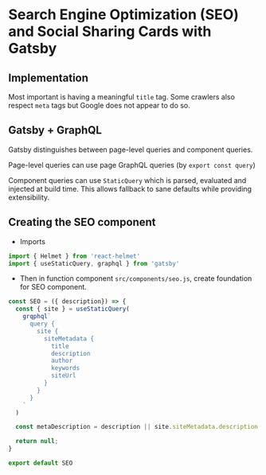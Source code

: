 # Search Engine Optimization (SEO) and Social Sharing Cards with Gatsby

## Implementation

Most important is having a meaningful `title` tag. Some crawlers also respect
`meta` tags but Google does not appear to do so.

## Gatsby + GraphQL

Gatsby distinguishes between page-level queries and component queries.

Page-level queries can use page GraphQL queries (by `export const query`)

Component queries can use `StaticQuery` which is parsed, evaluated and injected
at build time. This allows fallback to sane defaults while providing
extensibility.

## Creating the SEO component

- Imports

```javascript
import { Helmet } from 'react-helmet'
import { useStaticQuery, graphql } from 'gatsby'
```

- Then in function component `src/components/seo.js`, create foundation for SEO component.

```jsx
const SEO = ({ description}) => {
  const { site } = useStaticQuery(
    grqphql`
      query {
        site {
          siteMetadata {
            title
            description
            author
            keywords
            siteUrl
          }
        }
      }
    `
  )

  const metaDescription = description || site.siteMetadata.description

  return null;
}

export default SEO
```